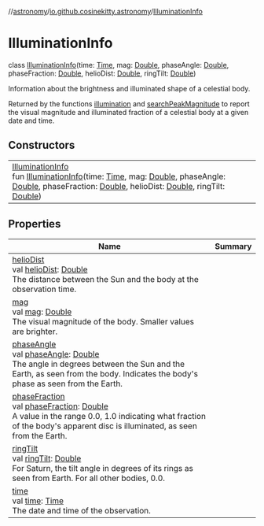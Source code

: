//[astronomy](../../../index.md)/[io.github.cosinekitty.astronomy](../index.md)/[IlluminationInfo](index.md)

# IlluminationInfo

class [IlluminationInfo](index.md)(time: [Time](../-time/index.md), mag: [Double](https://kotlinlang.org/api/latest/jvm/stdlib/kotlin/-double/index.html), phaseAngle: [Double](https://kotlinlang.org/api/latest/jvm/stdlib/kotlin/-double/index.html), phaseFraction: [Double](https://kotlinlang.org/api/latest/jvm/stdlib/kotlin/-double/index.html), helioDist: [Double](https://kotlinlang.org/api/latest/jvm/stdlib/kotlin/-double/index.html), ringTilt: [Double](https://kotlinlang.org/api/latest/jvm/stdlib/kotlin/-double/index.html))

Information about the brightness and illuminated shape of a celestial body.

Returned by the functions [illumination](../illumination.md) and [searchPeakMagnitude](../search-peak-magnitude.md) to report the visual magnitude and illuminated fraction of a celestial body at a given date and time.

## Constructors

| | |
|---|---|
| [IlluminationInfo](-illumination-info.md)<br>fun [IlluminationInfo](-illumination-info.md)(time: [Time](../-time/index.md), mag: [Double](https://kotlinlang.org/api/latest/jvm/stdlib/kotlin/-double/index.html), phaseAngle: [Double](https://kotlinlang.org/api/latest/jvm/stdlib/kotlin/-double/index.html), phaseFraction: [Double](https://kotlinlang.org/api/latest/jvm/stdlib/kotlin/-double/index.html), helioDist: [Double](https://kotlinlang.org/api/latest/jvm/stdlib/kotlin/-double/index.html), ringTilt: [Double](https://kotlinlang.org/api/latest/jvm/stdlib/kotlin/-double/index.html)) |

## Properties

| Name | Summary |
|---|---|
| [helioDist](helio-dist.md)<br>val [helioDist](helio-dist.md): [Double](https://kotlinlang.org/api/latest/jvm/stdlib/kotlin/-double/index.html)<br>The distance between the Sun and the body at the observation time. |
| [mag](mag.md)<br>val [mag](mag.md): [Double](https://kotlinlang.org/api/latest/jvm/stdlib/kotlin/-double/index.html)<br>The visual magnitude of the body. Smaller values are brighter. |
| [phaseAngle](phase-angle.md)<br>val [phaseAngle](phase-angle.md): [Double](https://kotlinlang.org/api/latest/jvm/stdlib/kotlin/-double/index.html)<br>The angle in degrees between the Sun and the Earth, as seen from the body. Indicates the body's phase as seen from the Earth. |
| [phaseFraction](phase-fraction.md)<br>val [phaseFraction](phase-fraction.md): [Double](https://kotlinlang.org/api/latest/jvm/stdlib/kotlin/-double/index.html)<br>A value in the range 0.0, 1.0 indicating what fraction of the body's apparent disc is illuminated, as seen from the Earth. |
| [ringTilt](ring-tilt.md)<br>val [ringTilt](ring-tilt.md): [Double](https://kotlinlang.org/api/latest/jvm/stdlib/kotlin/-double/index.html)<br>For Saturn, the tilt angle in degrees of its rings as seen from Earth. For all other bodies, 0.0. |
| [time](time.md)<br>val [time](time.md): [Time](../-time/index.md)<br>The date and time of the observation. |
